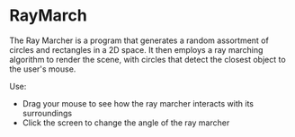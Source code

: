 # RayMarch
The Ray Marcher is a program that generates a random assortment of circles and rectangles in a 2D space. 
It then employs a ray marching algorithm to render the scene, with circles that detect the closest object to the user's mouse.

Use: 
- Drag your mouse to see how the ray marcher interacts with its surroundings
- Click the screen to change the angle of the ray marcher
